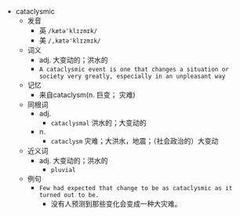 - cataclysmic
  - 发音
    - 英 `/kætə'klɪzmɪk/`
    - 美 `/,kætə'klɪzmɪk/`
  - 词义
    - adj. 大变动的；洪水的
    - `A cataclysmic event is one that changes a situation or society very greatly, especially in an unpleasant way`
  - 记忆
    - 来自cataclysm(n. 巨变； 灾难)
  - 同根词
    - adj.
      - `cataclysmal` 洪水的；大变动的
    - n.
      - `cataclysm` 灾难；大洪水，地震；（社会政治的）大变动
  - 近义词
    - adj. 大变动的；洪水的
      - `pluvial`
  - 例句
    - `Few had expected that change to be as cataclysmic as it turned out to be.`
      - 没有人预测到那些变化会变成一种大灾难。

